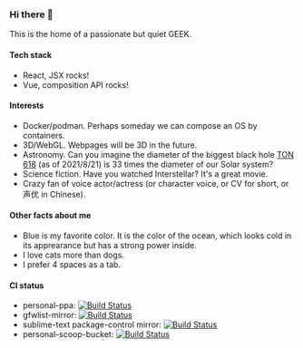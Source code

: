 ### Hi there 👋

This is the home of a passionate but quiet GEEK.

#### Tech stack
- React, JSX rocks!
- Vue, composition API rocks!

#### Interests
- Docker/podman. Perhaps someday we can compose an OS by containers.
- 3D/WebGL. Webpages will be 3D in the future.
- Astronomy. Can you imagine the diameter of the biggest black hole [TON 618](https://en.wikipedia.org/wiki/TON_618) (as of 2021/8/21) is 33 times the diameter of our Solar system?
- Science fiction. Have you watched Interstellar? It's a great movie.
- Crazy fan of voice actor/actress (or character voice, or CV for short, or 声优 in Chinese).

#### Other facts about me
- Blue is my favorite color. It is the color of the ocean, which looks cold in its apprearance but has a strong power inside.
- I love cats more than dogs.
- I prefer 4 spaces as a tab.

#### CI status
- personal-ppa: [![Build Status](https://dev.azure.com/okampfer/ppa_build/_apis/build/status/ppa_build?branchName=master)](https://dev.azure.com/okampfer/ppa_build/_build/latest?definitionId=5&branchName=master)
- gfwlist-mirror: [![Build Status](https://dev.azure.com/okampfer/gfwlist-mirror-build/_apis/build/status/gfwlist-mirror-build?branchName=master)](https://dev.azure.com/okampfer/gfwlist-mirror-build/_build/latest?definitionId=3&branchName=master)
- sublime-text package-control mirror: [![Build Status](https://dev.azure.com/okampfer/package-control-channel-v3-mirror-build/_apis/build/status/package-control-channel-v3-mirror-build?branchName=master)](https://dev.azure.com/okampfer/package-control-channel-v3-mirror-build/_build/latest?definitionId=7&branchName=master)
- personal-scoop-bucket: [![Build Status](https://dev.azure.com/okampfer/scoop-bucket-build/_apis/build/status/scoop-bucket-build?branchName=master)](https://dev.azure.com/okampfer/scoop-bucket-build/_build/latest?definitionId=6&branchName=master)
